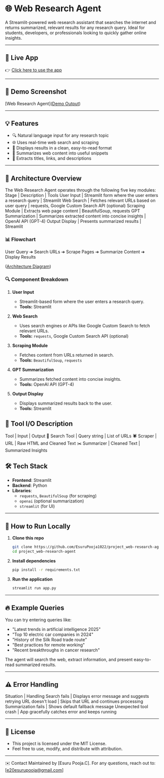 # 🌐 Web Research Agent

A Streamlit-powered web research assistant that searches the internet and returns summarized, relevant results for any research query. Ideal for students, developers, or professionals looking to quickly gather online insights.

---

## 🚀 Live App

👉 [Click here to use the app](https://projectweb-research-agent-e52pfha6fqsoxezre3rrku.streamlit.app)

---

## 📸 Demo Screenshot

[Web Research Agent]([Demo Output](https://github.com/user-attachments/assets/f881ebb0-e504-410e-889c-2c55f7ecfd51))

---

## 💡 Features

- 🔍 Natural language input for any research topic
- 🌐 Uses real-time web search and scraping
- 📄 Displays results in a clean, easy-to-read format
- 💬 Summarizes web content into useful snippets
- 📑 Extracts titles, links, and descriptions

---

## 🧠 Architecture Overview

The Web Research Agent operates through the following five key modules:
Stage | Description | Tools
User Input | Streamlit form where the user enters a research query | Streamlit
Web Search | Fetches relevant URLs based on user query | requests, Google Custom Search API (optional)
Scraping Module | Extracts web page content | BeautifulSoup, requests
GPT Summarization | Summarizes extracted content into concise insights | OpenAI API (GPT-4)
Output Display | Presents summarized results | Streamlit

### 📊 Flowchart

User Query ➔ Search URLs ➔ Scrape Pages ➔ Summarize Content ➔ Display Results

([Architecture Diagram](https://github.com/user-attachments/assets/ba764480-974c-4cf0-b0b1-a1a5bb1bd1ff))

### 🔍 Component Breakdown

1. **User Input**  
   - Streamlit-based form where the user enters a research query.
   - **Tools:** Streamlit

2. **Web Search**  
   - Uses search engines or APIs like Google Custom Search to fetch relevant URLs.
   - **Tools:** `requests`, Google Custom Search API (optional)

3. **Scraping Module**  
   - Fetches content from URLs returned in search.
   - **Tools:** `BeautifulSoup`, `requests`

4. **GPT Summarization**  
   - Summarizes fetched content into concise insights.
   - **Tools:** OpenAI API (GPT-4)

5. **Output Display**  
   - Displays summarized results back to the user.
   - **Tools:** Streamlit

## 🧰 Tool I/O Description

Tool | Input | Output
🔎 Search Tool | Query string | List of URLs
🕷️ Scraper | URL | Raw HTML and Cleaned Text
✂️ Summarizer | Cleaned Text | Summarized Insights

## 🛠️ Tech Stack

- **Frontend**: Streamlit
- **Backend**: Python
- **Libraries**: 
  - `requests`, `BeautifulSoup` (for scraping)
  - `openai` (optional summarization)
  - `streamlit` (for UI)

---

## 🧪 How to Run Locally

1. **Clone this repo**
   ```bash
   git clone https://github.com/EsuruPooja1022/project_web-research-agent.git
   cd project_web-research-agent

2. **Install dependencies**
    ```bash
   pip install -r requirements.txt

3. **Run the application**
   ```bash
   streamlit run app.py

---

## 🔥 Example Queries
You can try entering queries like:

- "Latest trends in artificial intelligence 2025"
- "Top 10 electric car companies in 2024"
- "History of the Silk Road trade route"
- "Best practices for remote working"
- "Recent breakthroughs in cancer research"

The agent will search the web, extract information, and present easy-to-read summarized results.

---

## ⚠️ Error Handling

Situation | Handling
Search fails | Displays error message and suggests retrying
URL doesn't load | Skips that URL and continues processing
Summarization fails | Shows default fallback message
Unexpected tool crash | App gracefully catches error and keeps running

---

## 📜 License

- This project is licensed under the MIT License.
- Feel free to use, modify, and distribute with attribution.

---

✉️ Contact
Maintained by [Esuru Pooja.C].
For any questions, reach out to: [e20esurupooja@gmail.com]
